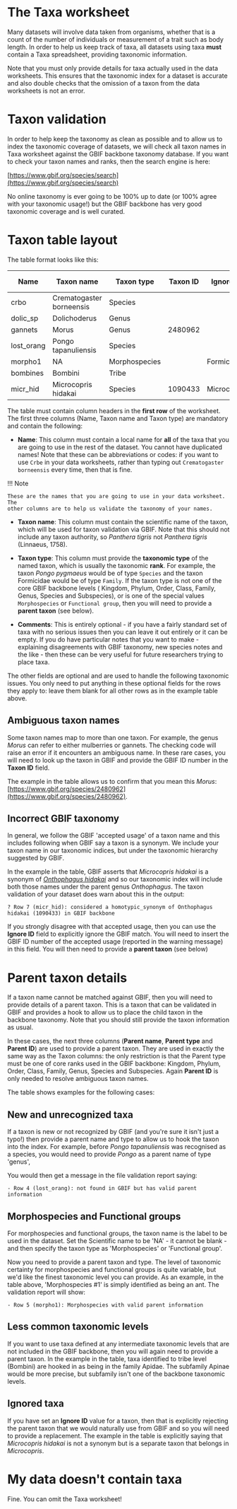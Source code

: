 
# The Taxa worksheet

Many datasets will involve data taken from organisms, whether that is a count of the number of
individuals or measurement of a trait such as body length. In order to help us keep track of
taxa, all datasets using taxa **must** contain a Taxa spreadsheet, providing taxonomic
information.

Note that you must only provide details for taxa actually used in the data worksheets. This
ensures that the taxonomic index for a dataset is accurate and also double checks that the
omission of a taxon from the data worksheets is not an error.

# Taxon validation

In order to help keep the taxonomy as clean as possible and to allow us to index the taxonomic
coverage of datasets, we will check all taxon names in Taxa worksheet against the GBIF backbone
taxonomy database. If you want to check your taxon names and ranks, then the search engine is
here:

[https://www.gbif.org/species/search](https://www.gbif.org/species/search)

No online taxonomy is ever going to be 100% up to date (or 100% agree with your taxonomic
usage!) but the GBIF backbone has very good taxonomic coverage and is well curated.

# Taxon table layout

The table format looks like this:

| Name | Taxon name | Taxon type | Taxon ID | Ignore ID | Parent name | Parent type | Parent ID | Comments |
|---|---|---|---|---|---|---|---|---|
| crbo | Crematogaster borneensis | Species |   |   |   |   |   |   |
| dolic_sp | Dolichoderus | Genus |   |   |   |   |   |   |
| gannets  | Morus | Genus | 2480962 |   |   |   |   |   |
| lost_orang | Pongo tapanuliensis| Species |   |   | Pongo | Genus   |   |  New species |
| morpho1 | NA | Morphospecies |   | Formicidae | Family |   |   |   |
| bombines | Bombini | Tribe |   |   | Apidae | Family   |   |  |
| micr_hid | Microcopris hidakai | Species | 1090433 | Microcopris | Genus |   |

The table must contain column headers in the **first row** of the worksheet. The first three columns (Name, Taxon name and Taxon type) are mandatory and contain the following:

 * **Name**: This column must contain a local name for **all** of the taxa that you are going to use in the rest of the dataset. You cannot have duplicated names! Note that these can be abbreviations or codes: if you want to use `Crbe` in your data worksheets, rather than typing out `Crematogaster borneensis` every time, then that is fine.

!!! Note

    These are the names that you are going to use in your data worksheet. The 
	other columns are to help us validate the taxonomy of your names.

 * **Taxon name**: This column must contain the scientific name of the taxon, which will be used for taxon validation via GBIF. Note that this should not include any taxon authority, so _Panthera tigris_ not _Panthera tigris_ (Linnaeus, 1758).

 * **Taxon type**: This column must provide the **taxonomic type** of the named taxon, which is usually the taxonomic **rank**. For example, the taxon _Pongo pygmaeus_ would be of type `Species` and the taxon Formicidae would be of type `Family`. If the taxon type is not one of the core GBIF backbone levels ( Kingdom, Phylum, Order, Class, Family, Genus, Species and Subspecies), or is one of the special values `Morphospecies` or `Functional group`, then you will need to provide a **parent taxon** (see below).

* **Comments**: This is entirely optional - if you have a fairly standard set of taxa with no  serious issues then you can leave it out entirely or it can be empty. If you do have particular notes that you want to make - explaining disagreements with GBIF taxonomy, new species notes and the  like - then these can be very useful for future researchers trying to place taxa. 

The other fields are optional and are used to handle the following taxonomic issues. You only need to put anything in these optional fields for the rows they apply to: leave them blank for all other rows as in the example table above.

## Ambiguous taxon names

Some taxon names map to more than one taxon.  For example, the genus _Morus_ can refer to either mulberries or gannets. The checking code will raise an error if it encounters an ambiguous name.  In these rare cases, you will need to look up the taxon in GBIF and provide the GBIF ID number in the **Taxon ID** field.

The example in the table allows us to confirm that you mean this _Morus_: [https://www.gbif.org/species/2480962](https://www.gbif.org/species/2480962).


## Incorrect GBIF taxonomy

 In general, we follow the GBIF 'accepted usage' of a taxon name and this includes following when GBIF say a taxon is a synonym. We include your taxon name in our taxonomic indices, but under the taxonomic hierarchy suggested by GBIF.  
 
 In the example in the table, GBIF asserts that _Microcopris hidakai_ is a synonym of [_Onthophagus hidakai_](https://www.gbif.org/species/1090433) and so our taxonomic index will include both those names under the parent genus _Onthophagus_. The taxon validation of your dataset does warn about this in the output:
 
    ? Row 7 (micr_hid): considered a homotypic_synonym of Onthophagus hidakai (1090433) in GBIF backbone
 
If you strongly disagree with that accepted usage, then you can use the **Ignore ID** field to explicitly ignore the GBIF match. You will need to insert the GBIF ID number of the accepted usage (reported in the warning message) in this field. You will then need to provide a **parent taxon** (see below)

# Parent taxon details

If a taxon name cannot be matched against GBIF,  then you will need to provide details of a parent taxon. This is a taxon that can be validated in GBIF and provides a hook to allow us to place the child taxon in the backbone taxonomy. Note that you should still provide the taxon information as usual.

In these cases, the next three columns (**Parent name**, **Parent type** and **Parent
ID**) are used to provide a parent taxon. They are used in exactly the same way
as the Taxon columns: the only restriction is that the Parent type must be one of 
core ranks used in the GBIF backbone: Kingdom, Phylum, Order, Class, Family, Genus, Species and Subspecies. Again **Parent ID** is only needed to resolve ambiguous 
taxon names.

The table shows examples for the following cases:

## New and unrecognized taxa

If a taxon is new or not recognized by GBIF (and you're sure it isn't just a typo!) then provide a
parent name and type to allow us to hook the taxon into the index. For example, before _Pongo
tapanuliensis_ was recognised as a species, you would need to provide _Pongo_ as a parent
name of type 'genus', 

You would then get a message in the file validation report saying:

    - Row 4 (lost_orang): not found in GBIF but has valid parent information


## Morphospecies and Functional groups

For morphospecies and functional groups, the taxon name is the label to be used in the dataset.
Set the Scientific name to be 'NA' - it cannot be blank - and then specify the taxon type as
'Morphospecies' or 'Functional group'.

Now you need to provide a parent taxon and type. The level of taxonomic certainty for
morphospecies and functional groups is quite variable, but we'd like the finest taxonomic level
you can provide. As an example, in the table above, 'Morphospecies #1' is simply identified as
being an ant. The validation report will show:

    - Row 5 (morpho1): Morphospecies with valid parent information 

## Less common taxonomic levels

If you want to use taxa defined at any intermediate taxonomic levels that are not included in the GBIF backbone, then you will again need to provide a parent taxon. In the example in the table, taxa identified to tribe level (Bombini) are hooked in as being in the family Apidae. The subfamily Apinae would be more precise, but subfamily isn't one of the backbone taxonomic levels.

## Ignored taxa

If you have set an **Ignore ID** value for a taxon, then that is explicitly rejecting the parent taxon that we would naturally use from GBIF and so you will need to provide a replacement. The example in the table is explicitly saying that _Microcopris hidakai_ is not a synonym but is a separate taxon that belongs in _Microcopris_.

# My data doesn't contain taxa

Fine. You can omit the Taxa worksheet!
